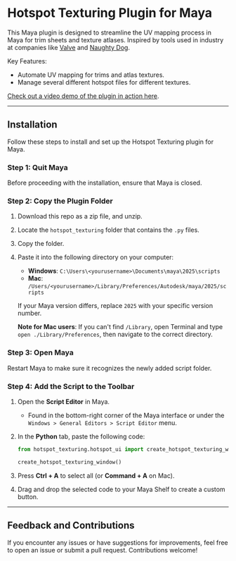 # Hotspot Texturing Plugin for Maya

This Maya plugin is designed to streamline the UV mapping process in Maya for trim sheets and texture atlases. Inspired by tools used in industry at companies like [Valve](https://developer.valvesoftware.com/wiki/Half-Life:_Alyx_Workshop_Tools/Level_Design/Hotspot_Texturing) and [Naughty Dog](https://www.artstation.com/artwork/qQGK6y).

Key Features:
- Automate UV mapping for trims and atlas textures.
- Manage several different hotspot files for different textures.

[Check out a video demo of the plugin in action here](https://www.youtube.com/watch?v=UECiabyNWI4).

---

## Installation

Follow these steps to install and set up the Hotspot Texturing plugin for Maya.

### Step 1: Quit Maya
Before proceeding with the installation, ensure that Maya is closed.

### Step 2: Copy the Plugin Folder
1. Download this repo as a zip file, and unzip.
2. Locate the `hotspot_texturing` folder that contains the `.py` files.
3. Copy the folder.
4. Paste it into the following directory on your computer:
   - **Windows**: `C:\Users\<yourusername>\Documents\maya\2025\scripts`
   - **Mac**: `/Users/<yourusername>/Library/Preferences/Autodesk/maya/2025/scripts`

   If your Maya version differs, replace `2025` with your specific version number.
   
   **Note for Mac users**: If you can't find `/Library`, open Terminal and type `open ./Library/Preferences`, then navigate to the correct directory.

### Step 3: Open Maya
Restart Maya to make sure it recognizes the newly added script folder.

### Step 4: Add the Script to the Toolbar
1. Open the **Script Editor** in Maya.
   - Found in the bottom-right corner of the Maya interface or under the `Windows > General Editors > Script Editor` menu.
2. In the **Python** tab, paste the following code:

   ```python
   from hotspot_texturing.hotspot_ui import create_hotspot_texturing_window

   create_hotspot_texturing_window()
   ```

3. Press **Ctrl + A** to select all (or **Command + A** on Mac).
4. Drag and drop the selected code to your Maya Shelf to create a custom button.

---

## Feedback and Contributions
If you encounter any issues or have suggestions for improvements, feel free to open an issue or submit a pull request. Contributions welcome!
